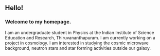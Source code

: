 ## Hello!
### Welcome to my homepage.


I am an undergraduate student in Physics at the Indian Institute of Science Education and Research, Thiruvananthapuram. I am currently working on a project in cosmology. I am interested in studying the cosmic microwave background, neutron stars and star forming activities outside our galaxy.
